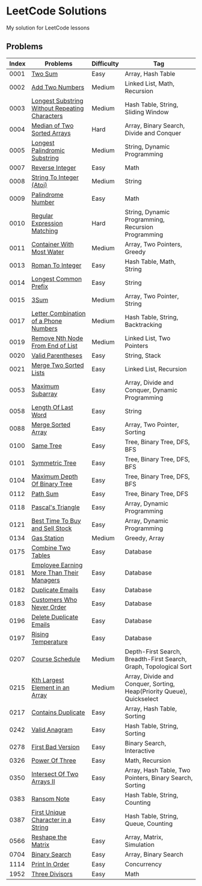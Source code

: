 # LeetCode Solutions

My solution for LeetCode lessons

## Problems

| Index | Problems | Difficulty | Tag |
| --- | --- | --- | --- |
| 0001 | [Two Sum](https://github.com/ungtsuhan/leetcode-lessons/tree/main/problems/0001_TwoSum) | Easy | Array, Hash Table |
| 0002 | [Add Two Numbers](https://github.com/ungtsuhan/leetcode-lessons/tree/main/problems/0002_AddTwoNumbers) | Medium | Linked List, Math, Recursion |
| 0003 | [Longest Substring Without Repeating Characters](https://github.com/ungtsuhan/leetcode-lessons/tree/main/problems/0003_LongestSubstringWithoutRepeatingCharacters) | Medium | Hash Table, String, Sliding Window |
| 0004 | [Median of Two Sorted Arrays](https://github.com/ungtsuhan/leetcode-lessons/tree/main/problems/0004_MedianOfTwoSortedArrays) | Hard | Array, Binary Search, Divide and Conquer |
| 0005 | [Longest Palindromic Substring](https://github.com/ungtsuhan/leetcode-lessons/tree/main/problems/0005_LongestPalindromicSubstring) | Medium | String, Dynamic Programming |
| 0007 | [Reverse Integer](https://github.com/ungtsuhan/leetcode-lessons/tree/main/problems/0007_ReverseInteger) | Easy | Math |
| 0008 | [String To Integer (Atoi)](https://github.com/ungtsuhan/leetcode-lessons/tree/main/problems/0008_StringToIntegerAtoi) | Medium | String |
| 0009 | [Palindrome Number](https://github.com/ungtsuhan/leetcode-lessons/tree/main/problems/0009_PalindromeNumber) | Easy | Math |
| 0010 | [Regular Expression Matching](https://github.com/ungtsuhan/leetcode-lessons/tree/main/problems/0010_RegularExpressionMatching) | Hard | String, Dynamic Programming, Recursion Programming |
| 0011 | [Container With Most Water](https://github.com/ungtsuhan/leetcode-lessons/tree/main/problems/0011_ContainerWithMostWater) | Medium | Array, Two Pointers, Greedy |
| 0013 | [Roman To Integer](https://github.com/ungtsuhan/leetcode-lessons/tree/main/problems/0013_RomanToInteger) | Easy | Hash Table, Math, String |
| 0014 | [Longest Common Prefix](https://github.com/ungtsuhan/leetcode-lessons/tree/main/problems/0014_LongestCommonPrefix) | Easy | String |
| 0015 | [3Sum](https://github.com/ungtsuhan/leetcode-lessons/tree/main/problems/0015_3Sum) | Medium | Array, Two Pointer, String |
| 0017 | [Letter Combination of a Phone Numbers](https://github.com/ungtsuhan/leetcode-lessons/tree/main/problems/0017_LetterCombinationsOfAPhoneNumber) | Medium | Hash Table, String, Backtracking |
| 0019 | [Remove Nth Node From End of List](https://github.com/ungtsuhan/leetcode-lessons/tree/main/problems/0019_RemoveNthNodeFromEndOfList) | Medium | Linked List, Two Pointers |
| 0020 | [Valid Parentheses](https://github.com/ungtsuhan/leetcode-lessons/tree/main/problems/0020_ValidParentheses) | Easy | String, Stack |
| 0021 | [Merge Two Sorted Lists](https://github.com/ungtsuhan/leetcode-lessons/tree/main/problems/0021_MergeTwoSortedLists) | Easy | Linked List, Recursion |
| 0053 | [Maximum Subarray](https://github.com/ungtsuhan/leetcode-lessons/tree/main/problems/0053_MaximumSubArray) | Easy | Array, Divide and Conquer, Dynamic Programming |
| 0058 | [Length Of Last Word](https://github.com/ungtsuhan/leetcode-lessons/tree/main/problems/0058_LengthOfLastWord) | Easy | String |
| 0088 | [Merge Sorted Array](https://github.com/ungtsuhan/leetcode-lessons/tree/main/problems/0088_MergeSortedArray) | Easy | Array, Two Pointer, Sorting |
| 0100 | [Same Tree](https://github.com/ungtsuhan/leetcode-lessons/tree/main/problems/0100_SameTree) | Easy | Tree, Binary Tree, DFS, BFS |
| 0101 | [Symmetric Tree](https://github.com/ungtsuhan/leetcode-lessons/tree/main/problems/0101_SymmetricTree) | Easy | Tree, Binary Tree, DFS, BFS |
| 0104 | [Maximum Depth Of Binary Tree](https://github.com/ungtsuhan/leetcode-lessons/tree/main/problems/0104_MaxDepthOfBinaryTree) | Easy | Tree, Binary Tree, DFS, BFS |
| 0112 | [Path Sum](https://github.com/ungtsuhan/leetcode-lessons/tree/main/problems/0112_PathSum) | Easy | Tree, Binary Tree, DFS |
| 0118 | [Pascal's Triangle](https://github.com/ungtsuhan/leetcode-lessons/tree/main/problems/0118_PascalTriangle) | Easy | Array, Dynamic Programming |
| 0121 | [Best Time To Buy and Sell Stock](https://github.com/ungtsuhan/leetcode-lessons/tree/main/problems/0121_BestTimeToBuyAndSellStock) | Easy | Array, Dynamic Programming |
| 0134 | [Gas Station](https://github.com/ungtsuhan/leetcode-lessons/blob/main/problems/0134_GasStation/0134_GasStation_01.py) | Medium | Greedy, Array |
| 0175 | [Combine Two Tables](https://github.com/ungtsuhan/leetcode-lessons/tree/main/problems/0175_CombineTwoTables) | Easy | Database |
| 0181 | [Employee Earning More Than Their Managers](https://github.com/ungtsuhan/leetcode-lessons/tree/main/problems/0192_DuplicateEmails) | Easy | Database |
| 0182 | [Duplicate Emails](https://github.com/ungtsuhan/leetcode-lessons/tree/main/problems/0181_EmployeeEarningMoreThanTheirManagers) | Easy | Database |
| 0183 | [Customers Who Never Order](https://github.com/ungtsuhan/leetcode-lessons/tree/main/problems/0183_CustomersWhoNeverOrder) | Easy | Database |
| 0196 | [Delete Duplicate Emails](https://github.com/ungtsuhan/leetcode-lessons/tree/main/problems/0196_DeleteDuplicateEmails) | Easy | Database |
| 0197 | [Rising Temperature](https://github.com/ungtsuhan/leetcode-lessons/tree/main/problems/0197_RisingTemperature) | Easy | Database |
| 0207 | [Course Schedule](https://github.com/ungtsuhan/leetcode-lessons/tree/main/problems/0207_CourseSchedule) | Medium | Depth-First Search, Breadth-First Search, Graph, Topological Sort |
| 0215 | [Kth Largest Element in an Array](https://github.com/ungtsuhan/leetcode-lessons/tree/main/problems/0215_KthLargestElementInAnArray) | Medium | Array, Divide and Conquer, Sorting, Heap(Priority Queue), Quickselect |
| 0217 | [Contains Duplicate](https://github.com/ungtsuhan/leetcode-lessons/tree/main/problems/0217_ContainsDuplicate) | Easy | Array, Hash Table, Sorting |
| 0242 | [Valid Anagram](https://github.com/ungtsuhan/leetcode-lessons/tree/main/problems/0242_ValidAnagram) | Easy | Hash Table, String, Sorting |
| 0278 | [First Bad Version](https://github.com/ungtsuhan/leetcode-lessons/blob/main/problems/0278_FirstBadVersion) | Easy | Binary Search, Interactive |
| 0326 | [Power Of Three](https://github.com/ungtsuhan/leetcode-lessons/tree/main/problems/0326_PowerOfThree) | Easy | Math, Recursion |
| 0350 | [Intersect Of Two Arrays II](https://github.com/ungtsuhan/leetcode-lessons/tree/main/problems/0350_IntersectOfTwoArraysII) | Easy | Array, Hash Table, Two Pointers, Binary Search, Sorting |
| 0383 | [Ransom Note](https://github.com/ungtsuhan/leetcode-lessons/tree/main/problems/0383_RansomNote) | Easy | Hash Table, String, Counting |
| 0387 | [First Unique Character in a String](https://github.com/ungtsuhan/leetcode-lessons/tree/main/problems/0387_FirstUniqueCharacterInAString) | Easy | Hash Table, String, Queue, Counting |
| 0566 | [Reshape the Matrix](https://github.com/ungtsuhan/leetcode-lessons/tree/main/problems/0566_ReshapeTheMatrix) | Easy | Array, Matrix, Simulation |
| 0704 | [Binary Search](https://github.com/ungtsuhan/leetcode-lessons/tree/main/problems/0704_BinarySearch) | Easy | Array, Binary Search |
| 1114 | [Print In Order](https://github.com/ungtsuhan/leetcode-lessons/tree/main/problems/1114_PrintInOrder) | Easy | Concurrency |
| 1952 | [Three Divisors](https://github.com/ungtsuhan/leetcode-lessons/tree/main/problems/1952_ThreeDivisors) | Easy | Math |

